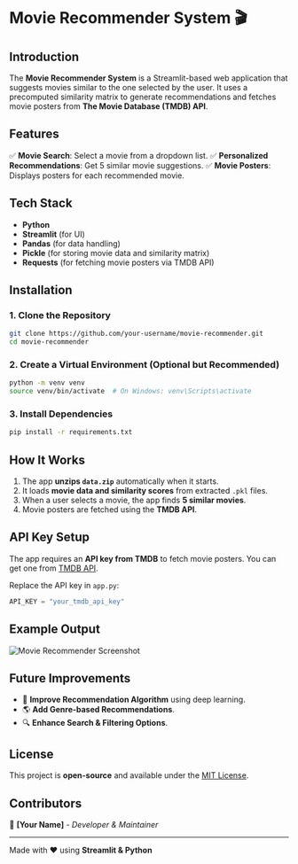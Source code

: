 
# Movie Recommender System 🎬

## Introduction
The **Movie Recommender System** is a Streamlit-based web application that suggests movies similar to the one selected by the user. It uses a precomputed similarity matrix to generate recommendations and fetches movie posters from **The Movie Database (TMDB) API**.

## Features
✅ **Movie Search**: Select a movie from a dropdown list.
✅ **Personalized Recommendations**: Get 5 similar movie suggestions.
✅ **Movie Posters**: Displays posters for each recommended movie.


## Tech Stack
- **Python**
- **Streamlit** (for UI)
- **Pandas** (for data handling)
- **Pickle** (for storing movie data and similarity matrix)
- **Requests** (for fetching movie posters via TMDB API)

## Installation
### 1. Clone the Repository
```sh
git clone https://github.com/your-username/movie-recommender.git
cd movie-recommender
```

### 2. Create a Virtual Environment (Optional but Recommended)
```sh
python -m venv venv
source venv/bin/activate  # On Windows: venv\Scripts\activate
```

### 3. Install Dependencies
```sh
pip install -r requirements.txt
```



## How It Works
1. The app **unzips `data.zip`** automatically when it starts.
2. It loads **movie data and similarity scores** from extracted `.pkl` files.
3. When a user selects a movie, the app finds **5 similar movies**.
4. Movie posters are fetched using the **TMDB API**.

## API Key Setup
The app requires an **API key from TMDB** to fetch movie posters. You can get one from [TMDB API](https://www.themoviedb.org/documentation/api).

Replace the API key in `app.py`:
```python
API_KEY = "your_tmdb_api_key"
```

## Example Output
![Movie Recommender Screenshot](<img width="1498" alt="Screenshot 2025-02-04 at 9 21 20 AM" src="https://github.com/user-attachments/assets/acab5276-36b9-4363-9307-9639f8aa5774" />
)

## Future Improvements
- 🎯 **Improve Recommendation Algorithm** using deep learning.
- 🌎 **Add Genre-based Recommendations**.
- 🔍 **Enhance Search & Filtering Options**.

## License
This project is **open-source** and available under the [MIT License](LICENSE).

## Contributors
👤 **[Your Name]** - *Developer & Maintainer*

---
Made with ❤️ using **Streamlit & Python**

